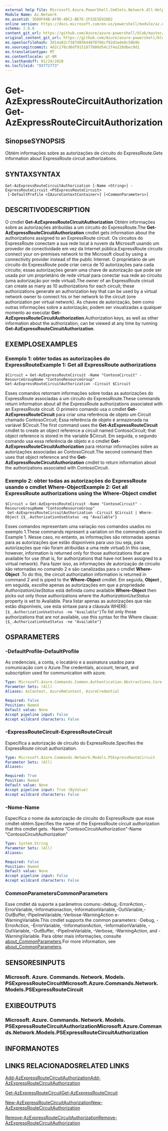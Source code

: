 ```yaml
---
external help file: Microsoft.Azure.PowerShell.Cmdlets.Network.dll-Help.xml
Module Name: Az.Network
ms.assetid: 3D80F94B-AF9D-40C2-BE7E-2F32E5E926D2
online version: https://docs.microsoft.com/en-us/powershell/module/az.network/get-azexpressroutecircuitauthorization
schema: 2.0.0
content_git_url: https://github.com/Azure/azure-powershell/blob/master/src/Network/Network/help/Get-AzExpressRouteCircuitAuthorization.md
original_content_git_url: https://github.com/Azure/azure-powershell/blob/master/src/Network/Network/help/Get-AzExpressRouteCircuitAuthorization.md
ms.openlocfilehash: 3d14a82cf387d85644870766cf92d1ede0c50b9b
ms.sourcegitcommit: 4d2c178cd6df9151877b08d54c1f4a228dbec9d1
ms.translationtype: MT
ms.contentlocale: pt-BR
ms.lasthandoff: 01/29/2020
ms.locfileid: "93771773"
---
```

# <span data-ttu-id="eb53f-101">Get-AzExpressRouteCircuitAuthorization</span><span class="sxs-lookup"><span data-stu-id="eb53f-101">Get-AzExpressRouteCircuitAuthorization</span></span>

## <span data-ttu-id="eb53f-102">Sinopse</span><span class="sxs-lookup"><span data-stu-id="eb53f-102">SYNOPSIS</span></span>
<span data-ttu-id="eb53f-103">Obtém informações sobre as autorizações de circuito do ExpressRoute.</span><span class="sxs-lookup"><span data-stu-id="eb53f-103">Gets information about ExpressRoute circuit authorizations.</span></span>

## <span data-ttu-id="eb53f-104">SYNTAX</span><span class="sxs-lookup"><span data-stu-id="eb53f-104">SYNTAX</span></span>

```
Get-AzExpressRouteCircuitAuthorization [-Name <String>] -ExpressRouteCircuit <PSExpressRouteCircuit>
 [-DefaultProfile <IAzureContextContainer>] [<CommonParameters>]
```

## <span data-ttu-id="eb53f-105">DESCRITIVO</span><span class="sxs-lookup"><span data-stu-id="eb53f-105">DESCRIPTION</span></span>
<span data-ttu-id="eb53f-106">O cmdlet **Get-AzExpressRouteCircuitAuthorization** Obtém informações sobre as autorizações atribuídas a um circuito do ExpressRoute.</span><span class="sxs-lookup"><span data-stu-id="eb53f-106">The **Get-AzExpressRouteCircuitAuthorization** cmdlet gets information about the authorizations assigned to an ExpressRoute circuit.</span></span> <span data-ttu-id="eb53f-107">Os circuitos do ExpressRoute conectam a sua rede local à nuvem da Microsoft usando um provedor de conectividade em vez da Internet pública.</span><span class="sxs-lookup"><span data-stu-id="eb53f-107">ExpressRoute circuits connect your on-premises network to the Microsoft cloud by using a connectivity provider instead of the public Internet.</span></span> <span data-ttu-id="eb53f-108">O proprietário de um circuito do ExpressRoute pode criar cerca de 10 autorizações para cada circuito; essas autorizações geram uma chave de autorização que pode ser usada por um proprietário de rede virtual para conectar sua rede ao circuito (uma autorização por rede virtual).</span><span class="sxs-lookup"><span data-stu-id="eb53f-108">The owner of an ExpressRoute circuit can create as many as 10 authorizations for each circuit; these authorizations generate an authorization key that can be used by a virtual network owner to connect his or her network to the circuit (one authorization per virtual network).</span></span> <span data-ttu-id="eb53f-109">As chaves de autorização, bem como outras informações sobre a autorização, podem ser visualizadas a qualquer momento ao executar **Get-AzExpressRouteCircuitAuthorization**.</span><span class="sxs-lookup"><span data-stu-id="eb53f-109">Authorization keys, as well as other information about the authorization, can be viewed at any time by running **Get-AzExpressRouteCircuitAuthorization**.</span></span>

## <span data-ttu-id="eb53f-110">EXEMPLOS</span><span class="sxs-lookup"><span data-stu-id="eb53f-110">EXAMPLES</span></span>

### <span data-ttu-id="eb53f-111">Exemplo 1: obter todas as autorizações do ExpressRoute</span><span class="sxs-lookup"><span data-stu-id="eb53f-111">Example 1: Get all ExpressRoute authorizations</span></span>
```
$Circuit = Get-AzExpressRouteCircuit -Name "ContosoCircuit" -ResourceGroupName "ContosoResourceGroup"
Get-AzExpressRouteCircuitAuthorization -Circuit $Circuit
```

<span data-ttu-id="eb53f-112">Esses comandos retornam informações sobre todas as autorizações do ExpressRoute associadas a um circuito do ExpressRoute.</span><span class="sxs-lookup"><span data-stu-id="eb53f-112">These commands return information about all the ExpressRoute authorizations associated with an ExpressRoute circuit.</span></span> <span data-ttu-id="eb53f-113">O primeiro comando usa o cmdlet **Get-AzExpressRouteCircuit** para criar uma referência de objeto um Circuit chamado ContosoCircuit; Essa referência de objeto é armazenada na variável $Circuit.</span><span class="sxs-lookup"><span data-stu-id="eb53f-113">The first command uses the **Get-AzExpressRouteCircuit** cmdlet to create an object reference a circuit named ContosoCircuit; that object reference is stored in the variable $Circuit.</span></span> <span data-ttu-id="eb53f-114">Em seguida, o segundo comando usa essa referência de objeto e o cmdlet **Get-AzExpressRouteCircuitAuthorization** para retornar informações sobre as autorizações associadas ao ContosoCircuit.</span><span class="sxs-lookup"><span data-stu-id="eb53f-114">The second command then uses that object reference and the **Get-AzExpressRouteCircuitAuthorization** cmdlet to return information about the authorizations associated with ContosoCircuit.</span></span>

### <span data-ttu-id="eb53f-115">Exemplo 2: obter todas as autorizações do ExpressRoute usando o cmdlet Where-Object</span><span class="sxs-lookup"><span data-stu-id="eb53f-115">Example 2: Get all ExpressRoute authorizations using the Where-Object cmdlet</span></span>
```
$Circuit = Get-AzExpressRouteCircuit -Name "ContosoCircuit" -ResourceGroupName "ContosoResourceGroup"
 Get-AzExpressRouteCircuitAuthorization -Circuit $Circuit | Where-Object {$_.AuthorizationUseStatus -eq "Available"}
```

<span data-ttu-id="eb53f-116">Esses comandos representam uma variação nos comandos usados no exemplo 1.</span><span class="sxs-lookup"><span data-stu-id="eb53f-116">These commands represent a variation on the commands used in Example 1.</span></span> <span data-ttu-id="eb53f-117">Nesse caso, no entanto, as informações são retornadas apenas para as autorizações que estão disponíveis para uso (ou seja, para autorizações que não foram atribuídas a uma rede virtual).</span><span class="sxs-lookup"><span data-stu-id="eb53f-117">In this case, however, information is returned only for those authorizations that are available for use (that is, for authorizations that have not been assigned to a virtual network).</span></span> <span data-ttu-id="eb53f-118">Para fazer isso, as informações de autorização de circuito são retornadas no comando 2 e são canalizadas para o cmdlet **Where-Object** .</span><span class="sxs-lookup"><span data-stu-id="eb53f-118">To do this, the circuit authorization information is returned in command 2 and is piped to the **Where-Object** cmdlet.</span></span>
<span data-ttu-id="eb53f-119">Em seguida, **Object** , em seguida, escolhe apenas as autorizações em que a propriedade *AuthorizationUseStatus* está definida como available.</span><span class="sxs-lookup"><span data-stu-id="eb53f-119">**Where-Object** then picks out only those authorizations where the *AuthorizationUseStatus* property is set to Available.</span></span> <span data-ttu-id="eb53f-120">Para listar apenas as autorizações que não estão disponíveis, use esta sintaxe para a cláusula WHERE: `{$_.AuthorizationUseStatus -ne "Available"}`</span><span class="sxs-lookup"><span data-stu-id="eb53f-120">To list only those authorizations that are not available, use this syntax for the Where clause: `{$_.AuthorizationUseStatus -ne "Available"}`</span></span>

## <span data-ttu-id="eb53f-121">OS</span><span class="sxs-lookup"><span data-stu-id="eb53f-121">PARAMETERS</span></span>

### <span data-ttu-id="eb53f-122">-DefaultProfile</span><span class="sxs-lookup"><span data-stu-id="eb53f-122">-DefaultProfile</span></span>
<span data-ttu-id="eb53f-123">As credenciais, a conta, o locatário e a assinatura usados para comunicação com o Azure.</span><span class="sxs-lookup"><span data-stu-id="eb53f-123">The credentials, account, tenant, and subscription used for communication with azure.</span></span>

```yaml
Type: Microsoft.Azure.Commands.Common.Authentication.Abstractions.Core.IAzureContextContainer
Parameter Sets: (All)
Aliases: AzContext, AzureRmContext, AzureCredential

Required: False
Position: Named
Default value: None
Accept pipeline input: False
Accept wildcard characters: False
```

### <span data-ttu-id="eb53f-124">-ExpressRouteCircuit</span><span class="sxs-lookup"><span data-stu-id="eb53f-124">-ExpressRouteCircuit</span></span>
<span data-ttu-id="eb53f-125">Especifica a autorização de circuito do ExpressRoute.</span><span class="sxs-lookup"><span data-stu-id="eb53f-125">Specifies the ExpressRoute circuit authorization.</span></span>

```yaml
Type: Microsoft.Azure.Commands.Network.Models.PSExpressRouteCircuit
Parameter Sets: (All)
Aliases:

Required: True
Position: Named
Default value: None
Accept pipeline input: True (ByValue)
Accept wildcard characters: False
```

### <span data-ttu-id="eb53f-126">-Nome</span><span class="sxs-lookup"><span data-stu-id="eb53f-126">-Name</span></span>
<span data-ttu-id="eb53f-127">Especifica o nome da autorização de circuito do ExpressRoute que esse cmdlet obtém.</span><span class="sxs-lookup"><span data-stu-id="eb53f-127">Specifies the name of the ExpressRoute circuit authorization that this cmdlet gets.</span></span>
<span data-ttu-id="eb53f-128">-Name "ContosoCircuitAuthorization"</span><span class="sxs-lookup"><span data-stu-id="eb53f-128">-Name "ContosoCircuitAuthorization"</span></span>

```yaml
Type: System.String
Parameter Sets: (All)
Aliases:

Required: False
Position: Named
Default value: None
Accept pipeline input: False
Accept wildcard characters: False
```

### <span data-ttu-id="eb53f-129">CommonParameters</span><span class="sxs-lookup"><span data-stu-id="eb53f-129">CommonParameters</span></span>
<span data-ttu-id="eb53f-130">Esse cmdlet dá suporte a parâmetros comuns:-debug,-ErrorAction,-ErrorVariable,-Informationaction,-InformationVariable,-OutVariable,-OutBuffer,-PipelineVariable,-Verbose-WarningAction e-WarningVariable.</span><span class="sxs-lookup"><span data-stu-id="eb53f-130">This cmdlet supports the common parameters: -Debug, -ErrorAction, -ErrorVariable, -InformationAction, -InformationVariable, -OutVariable, -OutBuffer, -PipelineVariable, -Verbose, -WarningAction, and -WarningVariable.</span></span> <span data-ttu-id="eb53f-131">Para obter mais informações, consulte [about_CommonParameters](https://go.microsoft.com/fwlink/?LinkID=113216).</span><span class="sxs-lookup"><span data-stu-id="eb53f-131">For more information, see [about_CommonParameters](https://go.microsoft.com/fwlink/?LinkID=113216).</span></span>

## <span data-ttu-id="eb53f-132">SENSORES</span><span class="sxs-lookup"><span data-stu-id="eb53f-132">INPUTS</span></span>

### <span data-ttu-id="eb53f-133">Microsoft. Azure. Commands. Network. Models. PSExpressRouteCircuit</span><span class="sxs-lookup"><span data-stu-id="eb53f-133">Microsoft.Azure.Commands.Network.Models.PSExpressRouteCircuit</span></span>

## <span data-ttu-id="eb53f-134">EXIBE</span><span class="sxs-lookup"><span data-stu-id="eb53f-134">OUTPUTS</span></span>

### <span data-ttu-id="eb53f-135">Microsoft. Azure. Commands. Network. Models. PSExpressRouteCircuitAuthorization</span><span class="sxs-lookup"><span data-stu-id="eb53f-135">Microsoft.Azure.Commands.Network.Models.PSExpressRouteCircuitAuthorization</span></span>

## <span data-ttu-id="eb53f-136">INFORMA</span><span class="sxs-lookup"><span data-stu-id="eb53f-136">NOTES</span></span>

## <span data-ttu-id="eb53f-137">LINKS RELACIONADOS</span><span class="sxs-lookup"><span data-stu-id="eb53f-137">RELATED LINKS</span></span>

[<span data-ttu-id="eb53f-138">Add-AzExpressRouteCircuitAuthorization</span><span class="sxs-lookup"><span data-stu-id="eb53f-138">Add-AzExpressRouteCircuitAuthorization</span></span>](./Add-AzExpressRouteCircuitAuthorization.md)

[<span data-ttu-id="eb53f-139">Get-AzExpressRouteCircuit</span><span class="sxs-lookup"><span data-stu-id="eb53f-139">Get-AzExpressRouteCircuit</span></span>](./Get-AzExpressRouteCircuit.md)

[<span data-ttu-id="eb53f-140">New-AzExpressRouteCircuitAuthorization</span><span class="sxs-lookup"><span data-stu-id="eb53f-140">New-AzExpressRouteCircuitAuthorization</span></span>](./New-AzExpressRouteCircuitAuthorization.md)

[<span data-ttu-id="eb53f-141">Remove-AzExpressRouteCircuitAuthorization</span><span class="sxs-lookup"><span data-stu-id="eb53f-141">Remove-AzExpressRouteCircuitAuthorization</span></span>](./Remove-AzExpressRouteCircuitAuthorization.md)
